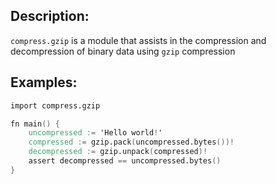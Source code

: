 ## Description:

`compress.gzip` is a module that assists in the compression and
decompression of binary data using `gzip` compression


## Examples:

```v
import compress.gzip

fn main() {
	uncompressed := 'Hello world!'
	compressed := gzip.pack(uncompressed.bytes())!
	decompressed := gzip.unpack(compressed)!
	assert decompressed == uncompressed.bytes()
}
```
